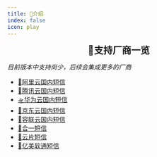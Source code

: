 ```yaml
---
title: 🥝介绍
index: false
icon: play
---
```

<h2 align="center" style="margin: 0 0 0px; font-weight: bold;">🎁支持厂商一览</h2>

_目前版本中支持尚少，后续会集成更多的厂商_
- [🚁阿里云国内短信](aliyun.html)
- [🚀腾讯云国内短信](tencent.html)
- [🛸华为云国内短信](huawei.html)
- [🐶京东云国内短信](jdcloud.html)
- [🎡容联云国内短信](cloopen.html)
- [🚅合一短信](unisms.html)
- [🚠云片短信](yunpian.html)
- [🚠亿美软通短信](emay.html)
